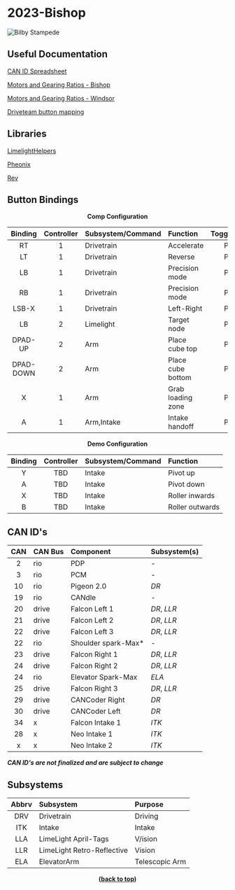 # 2023-Bishop
![Bilby Stampede](https://cdn.discordapp.com/attachments/794885191898365975/1081009360949477456/chargers_logo_-_jpg.jpg)

## Useful Documentation
[CAN ID Spreadsheet](https://docs.google.com/spreadsheets/d/1NtnqaaMVDYO0TyJ946Wxg0dBtV19xBe5mVzWcAWxIAw/edit#gid=1456793576)

[Motors and Gearing Ratios - Bishop](https://docs.google.com/spreadsheets/d/1mly-FWH9S1RMrAUBcaXnyuavnCqU-cXk0Q0pLDEhZ-Y/edit#gid=1544976692)

[Motors and Gearing Ratios - Windsor](https://docs.google.com/spreadsheets/d/1FxBIIsZFDOvoKsso25b7TmFgGUk4gB1KhH03Lld9y3U/edit#gid=1544976692)

[Driveteam button mapping](https://docs.google.com/document/d/1LmwfAIl3pLnZguX8B4lljc1ZuzqiQKjrft7fehE6e5s/edit)

## Libraries 
[LimelightHelpers](https://github.com/LimelightVision/limelightlib-wpijava)

[Pheonix](https://store.ctr-electronics.com/software/)

[Rev](https://docs.revrobotics.com/sparkmax/software-resources/spark-max-api-information)

## Button Bindings
<p align="center"><b>Comp Configuration<b><p>

| Binding | Controller | Subsystem/Command | Function | Toggle/Push | 
|:-------:|:----------:|:------------------|:---------|:-----------:|
|RT|1|Drivetrain|Accelerate|Push|
|LT|1|Drivetrain|Reverse|Push|
|LB|1|Drivetrain|Precision mode|Push|
|RB|1|Drivetrain|Precision mode|Push|
|LSB-X|1|Drivetrain|Left-Right|Push|
|LB|2|Limelight|Target node|Push|
|DPAD-UP|2|Arm|Place cube top|Push|
|DPAD-DOWN|2|Arm|Place cube bottom|Push|
|X|1|Arm|Grab loading zone|Push|
|A|1|Arm,Intake|Intake handoff|Push|


<p align="center"><b>Demo Configuration<b><p>

| Binding | Controller | Subsystem/Command | Function |
|:-------:|:----------:|:------------------|:---------|
|Y|TBD|Intake|Pivot up|
|A|TBD|Intake|Pivot down|
|X|TBD|Intake|Roller inwards|
|B|TBD|Intake|Roller outwards|


## CAN ID's
| CAN | CAN Bus | Component | Subsystem(s) |
|:---:|:--------|:----------|:-------------|
|2|rio|PDP|-
|3|rio|PCM|-
|10|rio|Pigeon 2.0|*DR*
|19|rio|CANdle|-
|20|drive|Falcon Left 1|*DR*, *LLR*
|21|drive|Falcon Left 2|*DR*, *LLR*
|22|drive|Falcon Left 3|*DR*, *LLR*
|22|rio|Shoulder spark-Max*|-
|23|drive|Falcon Right 1|*DR*, *LLR*
|24|drive|Falcon Right 2|*DR*, *LLR*
|24|rio|Elevator Spark-Max|*ELA*
|25|drive|Falcon Right 3|*DR*, *LLR*
|29|drive|CANCoder Right|*DR*
|30|drive|CANCoder Left|*DR*
|34|x|Falcon Intake 1|*ITK*
|28|x|Neo Intake 1|*ITK*
|x|x|Neo Intake 2|*ITK*

*CAN ID's are not finalized and are subject to change*

## Subsystems
|Abbrv|Subsystem|Purpose| 
|:---:|:--------|:------|
|DRV|Drivetrain|Driving|
|ITK|Intake|Intake|
|LLA|LimeLight April-Tags|V/ision|
|LLR|LimeLight Retro-Reflective|Vision|
|ELA|ElevatorArm|Telescopic Arm|

<p align="center">(<a href="#readme-top">back to top</a>)</p>
